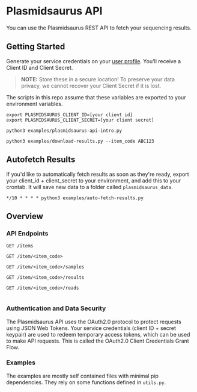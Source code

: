 # Plasmidsaurus API
You can use the Plasmidsaurus REST API to fetch your sequencing results. 

## Getting Started

Generate your service credentials on your [user profile](https://www.plasmidsaurus.com/user-info). You'll receive a Client ID and Client Secret. 

> **NOTE:** Store these in a secure location! To preserve your data privacy, we cannot recover your Client Secret if it is lost. 

The scripts in this repo assume that these variables are exported to your environment variables. 

```
export PLASMIDSAURUS_CLIENT_ID=[your client id]
export PLASMIDSAURUS_CLIENT_SECRET=[your client secret]

python3 examples/plasmidsaurus-api-intro.py

python3 examples/download-results.py --item_code ABC123
```

## Autofetch Results
If you'd like to automatically fetch results as soon as they're ready, export your client_id + client_secret to your environment, and add this to your crontab. It will save new data to a folder called `plasmidsaurus_data`.

```
*/10 * * * * python3 examples/auto-fetch-results.py
```

## Overview

### API Endpoints 

```
GET /items 

GET /item/<item_code>

GET /item/<item_code>/samples

GET /item/<item_code>/results

GET /item/<item_code>/reads


```


### Authentication and Data Security 
The Plasmidsaurus API uses the OAuth2.0 protocol to protect requests using JSON Web Tokens. Your service credentials (client ID + secret keypair) are used to redeem temporary access tokens, which can be used to make API requests. This is called the OAuth2.0 Client Credentials Grant Flow. 

### Examples 
The examples are mostly self contained files with minimal pip dependencies. They rely on some functions defined in `utils.py`. 